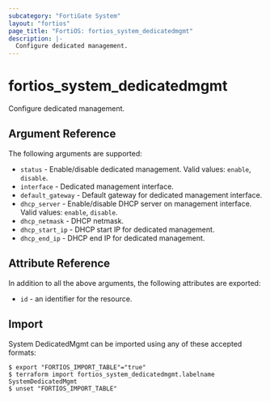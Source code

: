```yaml
---
subcategory: "FortiGate System"
layout: "fortios"
page_title: "FortiOS: fortios_system_dedicatedmgmt"
description: |-
  Configure dedicated management.
---
```


# fortios_system_dedicatedmgmt
Configure dedicated management.

## Argument Reference

The following arguments are supported:

* `status` - Enable/disable dedicated management. Valid values: `enable`, `disable`.
* `interface` - Dedicated management interface.
* `default_gateway` - Default gateway for dedicated management interface.
* `dhcp_server` - Enable/disable DHCP server on management interface. Valid values: `enable`, `disable`.
* `dhcp_netmask` - DHCP netmask.
* `dhcp_start_ip` - DHCP start IP for dedicated management.
* `dhcp_end_ip` - DHCP end IP for dedicated management.


## Attribute Reference

In addition to all the above arguments, the following attributes are exported:
* `id` - an identifier for the resource.

## Import

System DedicatedMgmt can be imported using any of these accepted formats:
```
$ export "FORTIOS_IMPORT_TABLE"="true"
$ terraform import fortios_system_dedicatedmgmt.labelname SystemDedicatedMgmt
$ unset "FORTIOS_IMPORT_TABLE"
```
